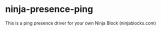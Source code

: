 ninja-presence-ping
===================

This is a ping presence driver for your own Ninja Block (ninjablocks.com)
